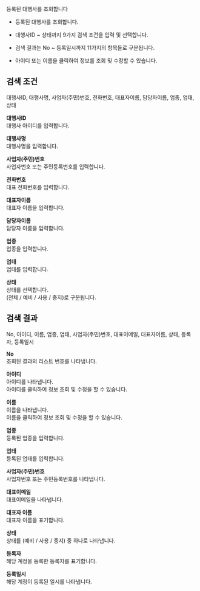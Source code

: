 등록된 대행사를 조회합니다

- 등록된 대행사를 조회합니다.

- 대행사ID ~ 상태까지 9가지 검색 조건을 입력 및 선택합니다.

- 검색 결과는 No ~ 등록일시까지 11가지의 항목들로 구분됩니다.

- 아이디 또는 이름을 클릭하여 정보를 조회 및 수정할 수 있습니다.

## 검색 조건
대행사ID, 대행사명, 사업자(주민)번호, 전화번호, 대표자이름, 담당자이름, 업종, 업태, 상태

**대행사ID**
<br>대행사 아이디를 입력합니다.

**대행사명**<br>
대행사명을 입력합니다.

**사업자(주민)번호**<br>
사업자번호 또는 주민등록번호를 입력합니다.

**전화번호**<br>
대표 전화번호를 입력합니다.

**대표자이름**<br>
대표자 이름을 입력합니다.

**담당자이름**<br>
담당자 이름을 입력합니다.

**업종**<br>
업종을 입력합니다.

**업태**<br>
업태를 입력합니다.

**상태**<br>
상태를 선택합니다. 
<br>(전체 / 예비 / 사용 / 중지)로 구분됩니다.




## 검색 결과
No, 아이디, 이름, 업종, 업태, 사업자(주민)번호, 대표이메일, 대표자이름, 상태, 등록자, 등록일시

**No**<br>
조회된 결과의 리스트 번호를 나타냅니다.

**아이디**<br>
아이디를 나타냅니다.<br>
아이디를 클릭하여 정보 조회 및 수정을 할 수 있습니다.

**이름**<br>
이름을 나타냅니다.<br>
이름을 클릭하여 정보 조회 및 수정을 할 수 있습니다.

**업종**
<br>등록된 업종을 입력합니다.

**업태**
<br>등록된 업태를 입력합니다.

**사업자(주민)번호**<br>
사업자번호 또는 주민등록번호를 나타냅니다.

**대표이메일**<br>
대표이메일을 나타냅니다.

**대표자 이름**<br>
대표자 이름을 표기합니다.

**상태**<br>
상태를 (예비 / 사용 / 중지) 중 하나로 나타냅니다.

**등록자**<br>
해당 계정을 등록한 등록자를 표기합니다.

**등록일시**<br>
해당 계정이 등록된 일시를 나타냅니다.
